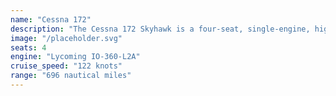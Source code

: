 ```yaml
---
name: "Cessna 172"
description: "The Cessna 172 Skyhawk is a four-seat, single-engine, high-wing aircraft, making it an excellent choice for flight training and personal use."
image: "/placeholder.svg"
seats: 4
engine: "Lycoming IO-360-L2A"
cruise_speed: "122 knots"
range: "696 nautical miles"
---
```

